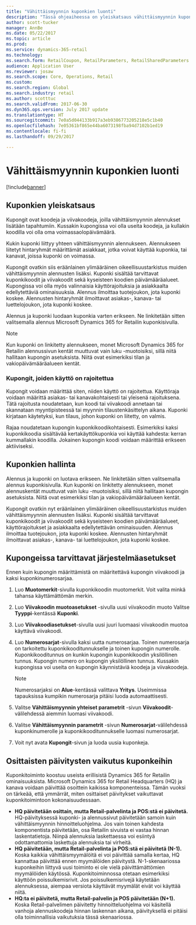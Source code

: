 ```yaml
---
title: "Vähittäismyynnin kuponkien luonti"
description: "Tässä ohjeaiheessa on yleiskatsaus vähittäismyynnin kupongeista ja kerrotaan niiden määrittämisestä."
author: scott-tucker
manager: AnnBe
ms.date: 05/22/2017
ms.topic: article
ms.prod: 
ms.service: dynamics-365-retail
ms.technology: 
ms.search.form: RetailCoupon, RetailParameters, RetailSharedParameters
audience: Application User
ms.reviewer: josaw
ms.search.scope: Core, Operations, Retail
ms.custom: 
ms.search.region: Global
ms.search.industry: retail
ms.author: scotttuc
ms.search.validFrom: 2017-06-30
ms.dyn365.ops.version: July 2017 update
ms.translationtype: HT
ms.sourcegitcommit: 7e0a5d044133b917a3eb9386773205218e5c1b40
ms.openlocfilehash: 7e05361bf865e44ba6073198fba94d7102b1ed19
ms.contentlocale: fi-fi
ms.lasthandoff: 09/29/2017

---
```


# <a name="create-coupons-for-retail-sales"></a>Vähittäismyynnin kuponkien luonti

[!include[banner](includes/banner.md)]


## <a name="overview-of-coupons"></a>Kuponkien yleiskatsaus

Kupongit ovat koodeja ja viivakoodeja, joilla vähittäismyynnin alennukset lisätään tapahtumiin. Kussakin kupongissa voi olla useita koodeja, ja kullakin koodilla voi olla oma voimassaolopäivämäärä. 

Kukin kuponki liittyy yhteen vähittäismyynnin alennukseen. Alennukseen liitetyt hintaryhmät määrittämät asiakkaat, jotka voivat käyttää kuponkia, tai kanavat, joissa kuponki on voimassa. 

Kupongit ovatkin siis eräänlainen ylimääräinen oikeellisuustarkistus muiden vähittäismyynnin alennusten lisäksi. Kuponki sisältää tarvittavat kuponkikoodit ja viivakoodit sekä kyseisteen koodien päivämääräalueet. Kupongissa voi olla myös valinnaisia käyttörajoituksia ja asiakkaalta edellytettäviä ominaisuuksia. Alennus ilmoittaa tuotejoukon, jota kuponki koskee. Alennusten hintaryhmät ilmoittavat asiakas-, kanava- tai luettelojoukon, jota kuponki koskee.

Alennus ja kuponki luodaan kuponkia varten erikseen. Ne linkitetään sitten valitsemalla alennus Microsoft Dynamics 365 for Retailin kuponkisivulla. 

> [!NOTE]
> Kun kuponki on linkitetty alennukseen, monet Microsoft Dynamics 365 for Retailin alennussivun kentät muuttuvat vain luku -muotoisiksi, sillä niitä hallitaan kupongin asetuksista. Niitä ovat esimerkiksi tilan ja vakiopäivämääräalueen kentät.

### <a name="limited-use-coupons"></a>Kupongit, joiden käyttö on rajoitettua

Kupongit voidaan määrittää siten, niiden käyttö on rajoitettua. Käyttöraja voidaan määrittä asiakas- tai kanavakohtaisesti tai yleisenä rajoituksena. Tätä rajoitusta noudatetaan, kun koodi tai viivakoodi annetaan tai skannataan myyntipisteessä tai myynnin tilaustenkäsittelyn aikana. Kuponki kirjataan käytetyksi, kun tilaus, johon kuponki on liitetty, on valmis.

Rajaa noudatetaan kupongin kuponkikoodikohtaisesti. Esimerkiksi kaksi kuponkikoodia sisältävää kertakäyttökuponkia voi käyttää kahdesta: kerran kummallakin koodilla. Jokainen kupongin koodi voidaan määrittää erikseen aktiiviseksi.

## <a name="managing-coupons"></a>Kuponkien hallinta

Alennus ja kuponki on luotava erikseen. Ne linkitetään sitten valitsemalla alennus kuponkisivulla. Kun kuponki on linkitetty alennukseen, monet alennuskentät muuttuvat vain luku -muotoisiksi, sillä niitä hallitaan kupongin asetuksista. Niitä ovat esimerkiksi tilan ja vakiopäivämääräalueen kentät.  

Kupongit ovatkin nyt eräänlainen ylimääräinen oikeellisuustarkistus muiden vähittäismyynnin alennusten lisäksi. Kuponki sisältää tarvittavat kuponkikoodit ja viivakoodit sekä kyseisteen koodien päivämääräalueet, käyttörajoitukset ja asiakkaalta edellytettävän ominaisuuden. Alennus ilmoittaa tuotejoukon, jota kuponki koskee. Alennusten hintaryhmät ilmoittavat asiakas-, kanava- tai luettelojoukon, jota kuponki koskee.

## <a name="system-setup-for-coupons"></a>Kupongeissa tarvittavat järjestelmäasetukset 

Ennen kuin kupongin määrittämistä on määritettävä kupongin viivakoodi ja kaksi kuponkinumerosarjaa. 

1.  Luo **Muotomerkit**-sivulla kuponkikoodin muotomerkit. Voit valita minkä tahansa käyttämättömän merkin.
2.  Luo **Viivakoodin muotoasetukset** -sivulla uusi viivakoodin muoto Valitse **Tyyppi**-kentässä **Kuponki**.
3.  Luo **Viivakoodiasetukset**-sivulla uusi juuri luomaasi viivakoodin muotoa käyttävä viivakoodi.
4.  Luo **Numerosarjat**-sivulla kaksi uutta numerosarjaa. Toinen numerosarja on tarkoitettu kuponkikooditunnukselle ja toinen kupongin numerolle. Kuponkikooditunnus on kunkin kupongin kuponkikoodin yksilöllinen tunnus. Kupongin numero on kupongin yksilöllinen tunnus. Kussakin kupongissa voi useita on kupongin käynnistäviä koodeja ja viivakoodeja.

    > [!NOTE]
    > Numerosarjaksi on **Alue**-kentässä valittava **Yritys**. Useimmissa tapauksissa kumpikin numerosarja pitäisi luoda automaattisesti.

5.  Valitse **Vähittäismyynnin yhteiset parametrit** -sivun **Viivakoodit**-välilehdessä aiemmin luomasi viivakoodi.
6.  Valitse **Vähittäismyynnin parametrit** -sivun **Numerosarjat**-välilehdessä kuponkinumerolle ja kuponkikooditunnukselle luomasi numerosarjat.
7.  Voit nyt avata **Kupongit**-sivun ja luoda uusia kuponkeja.

## <a name="the-effect-of-partial-updates-on-coupons"></a>Osittaisten päivitysten vaikutus kuponkeihin

Kuponkitoiminto koostuu useista erillisistä Dynamics 365 for Retailin ominaisuuksista. Microsoft Dynamics 365 for Retail Headquarters (HQ) ja kanava voidaan päivittää osoittein kaikissa komponenteissa. Tämän vuoksi on tärkeää, että ymmärrät, miten osittaiset päivitykset vaikuttavat kuponkitoimintoon kokonaisuudessaan.

- **HQ päivitetään osittain, mutta Retail-palvelinta ja POS:stä ei päivitetä.** HQ-päivityksessä kuponki- ja alennussivut päivitetään samoin kuin vähittäismyynnin hinnoitteluohjelma. Jos vain toinen kahdesta komponentista päivitetään, osa Retailin sivuista ei vastaa hinnan laskentatietoja. Niinpä alennuksia laskettaessa voi esiintyä odottamattomia laskettuja alennuksia tai virheitä.
- **HQ päivitetään, mutta Retail-palvelinta ja POS:stä ei päivitetä (N-1).** Koska kaikkia vähittäismyymälöitä ei voi päivittää samalla kertaa, HQ kannattaa päivittää ennen myymälöiden päivitystä. N-1-skenaariossa kuponkeihin liittyvä uusi toiminto ei ole vielä päivittämättömien myymälöiden käytössä. Kuponkitoiminnossa otetaan esimerkiksi käyttöön poissulkemisrivit. Jos poissulkemisrivejä käytetään alennuksessa, aiempaa versiota käyttävät myymälät eivät voi käyttää niitä.
- **HQ:ta ei päivitetä, mutta Retail-palvelin ja POS päivitetään (N+1).** Koska Retail-palvelimen päivitetty hinnoitteluohjelma voi käsitellä vanhoja alennuskoodeja hinnan laskennan aikana, päivityksellä ei pitäisi olla toiminnallisia vaikutuksia tässä skenaariossa.

